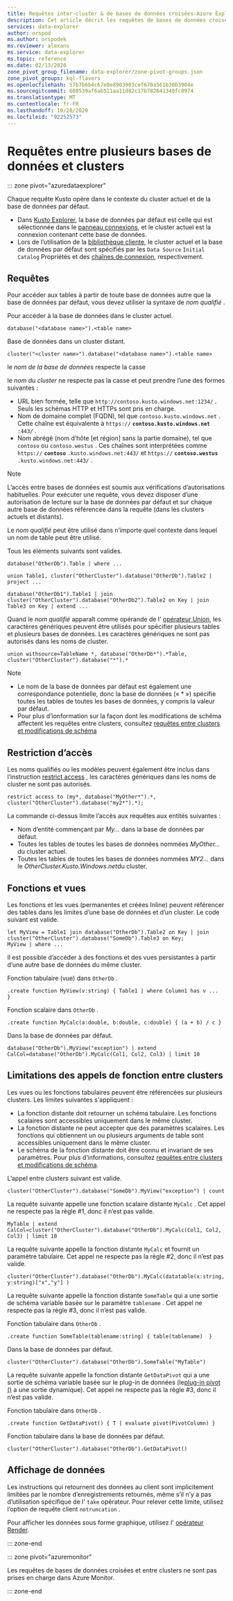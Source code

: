 ```yaml
---
title: Requêtes inter-cluster & de bases de données croisées-Azure Explorateur de données
description: Cet article décrit les requêtes de bases de données croisées et entre les clusters dans Azure Explorateur de données.
services: data-explorer
author: orspod
ms.author: orspodek
ms.reviewer: alexans
ms.service: data-explorer
ms.topic: reference
ms.date: 02/13/2020
zone_pivot_group_filename: data-explorer/zone-pivot-groups.json
zone_pivot_groups: kql-flavors
ms.openlocfilehash: 57b7b6b4c67e0e8903903cef670a561b30b3904e
ms.sourcegitcommit: 608539af6ab511aa11d82c17b782641340fc8974
ms.translationtype: MT
ms.contentlocale: fr-FR
ms.lasthandoff: 10/20/2020
ms.locfileid: "92252573"
---
```

# <a name="cross-database-and-cross-cluster-queries"></a>Requêtes entre plusieurs bases de données et clusters

::: zone pivot="azuredataexplorer"

Chaque requête Kusto opère dans le contexte du cluster actuel et de la base de données par défaut.
* Dans [Kusto Explorer](../tools/kusto-explorer.md), la base de données par défaut est celle qui est sélectionnée dans le [panneau connexions](../tools/kusto-explorer.md#connections-panel), et le cluster actuel est la connexion contenant cette base de données.
* Lors de l’utilisation de la [bibliothèque cliente](../api/netfx/about-kusto-data.md), le cluster actuel et la base de données par défaut sont spécifiés par les `Data Source` `Initial Catalog` Propriétés et des [chaînes de connexion](../api/connection-strings/kusto.md), respectivement.

## <a name="queries"></a>Requêtes
Pour accéder aux tables à partir de toute base de données autre que la base de données par défaut, vous devez utiliser la syntaxe de *nom qualifié* .

Pour accéder à la base de données dans le cluster actuel.

```kusto
database("<database name>").<table name>
```

Base de données dans un cluster distant.
```kusto
cluster("<cluster name>").database("<database name>").<table name>
```

le *nom de la base de données* respecte la casse

le *nom du cluster* ne respecte pas la casse et peut prendre l’une des formes suivantes :
   * URL bien formée, telle que `http://contoso.kusto.windows.net:1234/` . Seuls les schémas HTTP et HTTPs sont pris en charge.
   * Nom de domaine complet (FQDN), tel que `contoso.kusto.windows.net` . Cette chaîne est équivalente à `https://` **`contoso.kusto.windows.net`** `:443/` .
   * Nom abrégé (nom d’hôte [et région] sans la partie domaine), tel que `contoso` ou `contoso.westus` . Ces chaînes sont interprétées comme `https://` **`contoso`** `.kusto.windows.net:443/` et `https://` **`contoso.westus`** `.kusto.windows.net:443/` .

> [!NOTE]
> L’accès entre bases de données est soumis aux vérifications d’autorisations habituelles.
> Pour exécuter une requête, vous devez disposer d’une autorisation de lecture sur la base de données par défaut et sur chaque autre base de données référencée dans la requête (dans les clusters actuels et distants).

Le *nom qualifié* peut être utilisé dans n’importe quel contexte dans lequel un nom de table peut être utilisé.

Tous les éléments suivants sont valides.

```kusto
database("OtherDb").Table | where ...

union Table1, cluster("OtherCluster").database("OtherDb").Table2 | project ...

database("OtherDb1").Table1 | join cluster("OtherCluster").database("OtherDb2").Table2 on Key | join Table3 on Key | extend ...
```

Quand le *nom qualifié* apparaît comme opérande de l' [opérateur Union](./unionoperator.md), les caractères génériques peuvent être utilisés pour spécifier plusieurs tables et plusieurs bases de données. Les caractères génériques ne sont pas autorisés dans les noms de cluster.

```kusto
union withsource=TableName *, database("OtherDb*").*Table, cluster("OtherCluster").database("*").*
```

> [!NOTE]
> * Le nom de la base de données par défaut est également une correspondance potentielle, donc la base de données (« &#42; ») spécifie toutes les tables de toutes les bases de données, y compris la valeur par défaut.
> * Pour plus d’ionformation sur la façon dont les modifications de schéma affectent les requêtes entre clusters, consultez [requêtes entre clusters et modifications de schéma](../concepts/crossclusterandschemachanges.md)

## <a name="access-restriction"></a>Restriction d’accès

Les noms qualifiés ou les modèles peuvent également être inclus dans l’instruction [restrict access](./restrictstatement.md) , les caractères génériques dans les noms de cluster ne sont pas autorisés.

```kusto
restrict access to (my*, database("MyOther*").*, cluster("OtherCluster").database("my2*").*);
```

La commande ci-dessus limite l’accès aux requêtes aux entités suivantes :

* Nom d’entité commençant par *My...* dans la base de données par défaut. 
* Toutes les tables de toutes les bases de données nommées *MyOther...* du cluster actuel.
* Toutes les tables de toutes les bases de données nommées *MY2...* dans le *OtherCluster.Kusto.Windows.net*du cluster.

## <a name="functions-and-views"></a>Fonctions et vues

Les fonctions et les vues (permanentes et créées Inline) peuvent référencer des tables dans les limites d’une base de données et d’un cluster. Le code suivant est valide.

```kusto
let MyView = Table1 join database("OtherDb").Table2 on Key | join cluster("OtherCluster").database("SomeDb").Table3 on Key;
MyView | where ...
```

Il est possible d’accéder à des fonctions et des vues persistantes à partir d’une autre base de données du même cluster.

Fonction tabulaire (vue) dans `OtherDb` .

```kusto
.create function MyView(v:string) { Table1 | where Column1 has v ...  }  
```

Fonction scalaire dans `OtherDb` .

```kusto
.create function MyCalc(a:double, b:double, c:double) { (a + b) / c }  
```

Dans la base de données par défaut.

```kusto
database("OtherDb").MyView("exception") | extend CalCol=database("OtherDb").MyCalc(Col1, Col2, Col3) | limit 10
```

## <a name="limitations-of-cross-cluster-function-calls"></a>Limitations des appels de fonction entre clusters

Les vues ou les fonctions tabulaires peuvent être référencées sur plusieurs clusters. Les limites suivantes s'appliquent :

* La fonction distante doit retourner un schéma tabulaire. Les fonctions scalaires sont accessibles uniquement dans le même cluster.
* La fonction distante ne peut accepter que des paramètres scalaires. Les fonctions qui obtiennent un ou plusieurs arguments de table sont accessibles uniquement dans le même cluster.
* Le schéma de la fonction distante doit être connu et invariant de ses paramètres. Pour plus d’informations, consultez [requêtes entre clusters et modifications de schéma](../concepts/crossclusterandschemachanges.md).

L’appel entre clusters suivant est valide.

```kusto
cluster("OtherCluster").database("SomeDb").MyView("exception") | count
```

La requête suivante appelle une fonction scalaire distante `MyCalc` .
Cet appel ne respecte pas la règle #1, donc il n’est pas valide.

```kusto
MyTable | extend CalCol=cluster("OtherCluster").database("OtherDb").MyCalc(Col1, Col2, Col3) | limit 10
```

La requête suivante appelle la fonction distante `MyCalc` et fournit un paramètre tabulaire.
Cet appel ne respecte pas la règle #2, donc il n’est pas valide.

```kusto
cluster("OtherCluster").database("OtherDb").MyCalc(datatable(x:string, y:string)["x","y"] )
```

La requête suivante appelle la fonction distante `SomeTable` qui a une sortie de schéma variable basée sur le paramètre `tablename` .
Cet appel ne respecte pas la règle #3, donc il n’est pas valide.

Fonction tabulaire dans `OtherDb` .

```kusto
.create function SomeTable(tablename:string) { table(tablename)  }  
```

Dans la base de données par défaut.

```kusto
cluster("OtherCluster").database("OtherDb").SomeTable("MyTable")
```

La requête suivante appelle la fonction distante `GetDataPivot` qui a une sortie de schéma variable basée sur le plug-in de données (le[plug-in pivot ()](pivotplugin.md) a une sortie dynamique).
Cet appel ne respecte pas la règle #3, donc il n’est pas valide.

Fonction tabulaire dans `OtherDb` .

```kusto
.create function GetDataPivot() { T | evaluate pivot(PivotColumn) }  
```

Fonction tabulaire dans la base de données par défaut.

```kusto
cluster("OtherCluster").database("OtherDb").GetDataPivot()
```

## <a name="displaying-data"></a>Affichage de données

Les instructions qui retournent des données au client sont implicitement limitées par le nombre d’enregistrements retournés, même s’il n’y a pas d’utilisation spécifique de l' `take` opérateur. Pour relever cette limite, utilisez l’option de requête client `notruncation` .

Pour afficher les données sous forme graphique, utilisez l' [opérateur Render](renderoperator.md).

::: zone-end

::: zone pivot="azuremonitor"

Les requêtes de bases de données croisées et entre clusters ne sont pas prises en charge dans Azure Monitor.

::: zone-end
